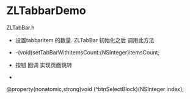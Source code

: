 # ZLTabbarDemo
ZLTabBar.h
*  设置tabbaritem 的数量. ZLTabBar 初始化之后 调用此方法
*  -(void)setTabBarWithItemsCount:(NSInteger)itemsCount;
 
*  按钮 回调 实现页面跳转
*  
@property(nonatomic,strong)void (^btnSelectBlock)(NSInteger index);

